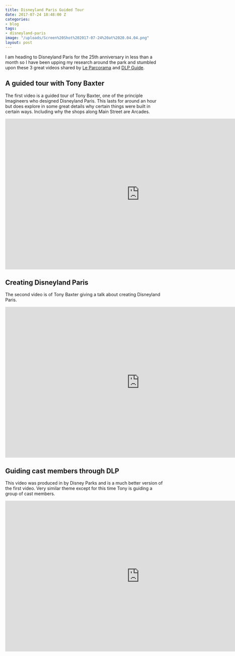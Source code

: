 ```yaml
---
title: Disneyland Paris Guided Tour
date: 2017-07-24 18:48:00 Z
categories:
- blog
tags:
- disneyland-paris
image: "/uploads/Screen%20Shot%202017-07-24%20at%2020.04.04.png"
layout: post
---
```


I am heading to Disneyland Paris for the 25th anniversary in less than a month so I have been upping my research around the park and stumbled upon these 3 great videos shared by [Le Parcorama](http://www.leparcorama.com/2017/04/02/a-guided-tour-of-disneyland-paris-with-imagineer-tony-baxter/) and [DLP Guide](http://www.dlpguide.com/).

## A guided tour with Tony Baxter
The first video is a guided tour of Tony Baxter, one of the principle Imagineers who designed Disneyland Paris. This lasts for around an hour but does explore in some great details why certain things were built in certain ways. Including why the shops along Main Street are Arcades.

<iframe width="853" height="480" src="https://www.youtube.com/embed/FUEnbQ7-XZw?rel=0" frameborder="0" allowfullscreen></iframe>

## Creating Disneyland Paris
The second video is of Tony Baxter giving a talk about creating Disneyland Paris.

<iframe width="853" height="480" src="https://www.youtube.com/embed/823dLXgKHKk?rel=0" frameborder="0" allowfullscreen></iframe>

## Guiding cast members through DLP
This video was produced in by Disney Parks and is a much better version of the first video. Very similar theme except for this time Tony is guiding a group of cast members.

<iframe width="853" height="480" src="https://www.youtube.com/embed/fMde7k5HRu0?rel=0" frameborder="0" allowfullscreen></iframe>


